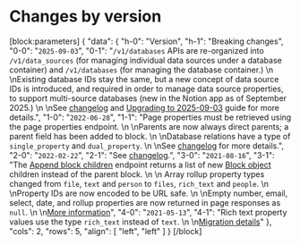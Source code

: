 # Changes by version

[block:parameters]
{
  "data": {
    "h-0": "Version",
    "h-1": "Breaking changes",
    "0-0": "`2025-09-03`",
    "0-1": "`/v1/databases` APIs are re-organized into `/v1/data_sources` (for managing individual data sources under a database container) and `/v1/databases` (for managing the database container.)  \n  \nExisting database IDs stay the same, but a new concept of data source IDs is introduced, and required in order to manage data source properties, to support multi-source databases (new in the Notion app as of September 2025.)  \n  \nSee [changelog](page:changelog) and [Upgrading to 2025-09-03](doc:upgrade-guide-2025-09-03) guide for more details.",
    "1-0": "`2022-06-28`",
    "1-1": "Page properties must be retrieved using the page properties endpoint.  \n  \nParents are now always direct parents; a parent field has been added to block.  \n  \nDatabase relations have a type of `single_property` and `dual_property`.  \n  \nSee [changelog](https://developers.notion.com/changelog/releasing-notion-version-2022-06-28) for more details.",
    "2-0": "`2022-02-22`",
    "2-1": "See [changelog](https://developers.notion.com/changelog/releasing-notion-version-2022-02-22).",
    "3-0": "`2021-08-16`",
    "3-1": "The [Append block children](ref:patch-block-children) endpoint returns a list of new [Block object](ref:block) children instead of the parent block.  \n  \n Array rollup property types changed from `file`, `text` and `person` to `files`, `rich_text` and `people`.  \n  \nProperty IDs are now encoded to be URL safe.  \n  \nEmpty number, email, select, date, and rollup properties are now returned in page responses as `null`.  \n  \n[More information](changelog:notion-version-2021-08-16)",
    "4-0": "`2021-05-13`",
    "4-1": "Rich text property values use the type `rich_text` instead of `text`.  \n  \n[Migration details](changelog:unversioned-requests-no-longer-accepted)"
  },
  "cols": 2,
  "rows": 5,
  "align": [
    "left",
    "left"
  ]
}
[/block]
